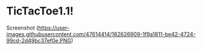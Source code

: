 # TicTacToe1.1!
Screenshot
(https://user-images.githubusercontent.com/47614414/182626909-1f9a1811-be42-4724-99cd-2d49bc37ef0e.PNG)
